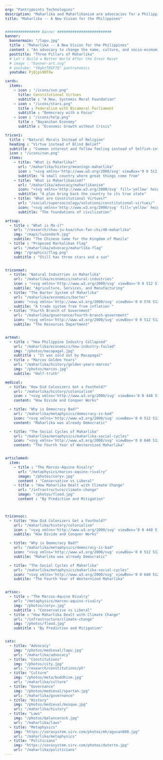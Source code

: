 ```yaml
---
org: "Pantrypoints Technologies"
description: "Maharlika and Maharlikanism are advocacies for a Philippines that is free from colonial policy mistakes inherited from the Arabs, Spanish, and Americans"
title: "Maharlika -- A New Vision for the Philippines"


################ Banner #########################
banner:
  bannermain: "/lapu.jpg"
  title : "Maharlika -- A New Vision for the Philippines"
  content : "An advocacy to change the name, culture, and socio-economics of the Philippines into Maharlika"
  posttitle: "Three Pillars of Maharlika"  
  # Let's Build a Better World After the Great Reset
  # image : "banner-art.svg"
  # youtube: "Y8gkzT8SF7Q" pantrynomics
  youtube: PjQjps9DTXw

cards:
  items:
    - icon : "/icons/sun.png"
      title: Constitutional Virtues
      subtitle : "A New, Systemic Moral Foundation"
    - icon : "/icons/stars.png"
      title : Federalism with Bicameral Parliament
      subtitle : "Democracy with a Focus"
    - icon : "/icons/help.png"
      title : "Bayanihan Economy"
      subtitle : "Economic Growth without Crisis"

tricon1:
  title : "Natural Morals Instead of Religion"
  heading : "Virtue instead of Blind Belief"
  subtitle : "Common interest and fellow feeling instead of Selfish-interest and ego"
  icon : "/icons/sun.png"
  items:  
    - title: "What is Maharlika?"
      url: "/maharlika/history/meanings-maharlika"
      icon : "<svg xmlns='http://www.w3.org/2000/svg' viewBox='0 0 512 512' fill='yellow' height='80px'><!-- Font Awesome Free 5.15.1 by @fontawesome - https://fontawesome.com License - https://fontawesome.com/license/free (Icons: CC BY 4.0, Fonts: SIL OFL 1.1, Code: MIT License) --><path d='M256 160c-52.9 0-96 43.1-96 96s43.1 96 96 96 96-43.1 96-96-43.1-96-96-96zm246.4 80.5l-94.7-47.3 33.5-100.4c4.5-13.6-8.4-26.5-21.9-21.9l-100.4 33.5-47.4-94.8c-6.4-12.8-24.6-12.8-31 0l-47.3 94.7L92.7 70.8c-13.6-4.5-26.5 8.4-21.9 21.9l33.5 100.4-94.7 47.4c-12.8 6.4-12.8 24.6 0 31l94.7 47.3-33.5 100.5c-4.5 13.6 8.4 26.5 21.9 21.9l100.4-33.5 47.3 94.7c6.4 12.8 24.6 12.8 31 0l47.3-94.7 100.4 33.5c13.6 4.5 26.5-8.4 21.9-21.9l-33.5-100.4 94.7-47.3c13-6.5 13-24.7.2-31.1zm-155.9 106c-49.9 49.9-131.1 49.9-181 0-49.9-49.9-49.9-131.1 0-181 49.9-49.9 131.1-49.9 181 0 49.9 49.9 49.9 131.1 0 181z'/></svg>"
      subtitle: "A small country where great things come from"
    - title: "What is Maharlikanism?"
      url: "/maharlika/advocacy/maharlikanism"
      icon: "<svg xmlns='http://www.w3.org/2000/svg' fill='yellow' height='80' viewBox='0 0 352 512'><!-- Font Awesome Free 5.15.1 by @fontawesome - https://fontawesome.com License - https://fontawesome.com/license/free (Icons: CC BY 4.0, Fonts: SIL OFL 1.1, Code: MIT License) --><path d='M96.06 454.35c.01 6.29 1.87 12.45 5.36 17.69l17.09 25.69a31.99 31.99 0 0 0 26.64 14.28h61.71a31.99 31.99 0 0 0 26.64-14.28l17.09-25.69a31.989 31.989 0 0 0 5.36-17.69l.04-38.35H96.01l.05 38.35zM0 176c0 44.37 16.45 84.85 43.56 115.78 16.52 18.85 42.36 58.23 52.21 91.45.04.26.07.52.11.78h160.24c.04-.26.07-.51.11-.78 9.85-33.22 35.69-72.6 52.21-91.45C335.55 260.85 352 220.37 352 176 352 78.61 272.91-.3 175.45 0 73.44.31 0 82.97 0 176zm176-80c-44.11 0-80 35.89-80 80 0 8.84-7.16 16-16 16s-16-7.16-16-16c0-61.76 50.24-112 112-112 8.84 0 16 7.16 16 16s-7.16 16-16 16z'/></svg>"
      subtitle: "A plan bring back the country to its true state"
    - title: "What are Constitutional Virtues?"
      url: "/social/supersociology/solutions/constitutional-virtues/"
      icon: "<svg xmlns='http://www.w3.org/2000/svg' fill='yellow' height='80' viewBox='0 0 512 512'><!-- Font Awesome Free 5.15.1 by @fontawesome - https://fontawesome.com License - https://fontawesome.com/license/free (Icons: CC BY 4.0, Fonts: SIL OFL 1.1, Code: MIT License) --><path d='M462.3 62.6C407.5 15.9 326 24.3 275.7 76.2L256 96.5l-19.7-20.3C186.1 24.3 104.5 15.9 49.7 62.6c-62.8 53.6-66.1 149.8-9.9 207.9l193.5 199.8c12.5 12.9 32.8 12.9 45.3 0l193.5-199.8c56.3-58.1 53-154.3-9.8-207.9z'/></svg>"
      subtitle: "The foundations of civilization"

artsup:
  - title : "What is Ma-i?"
    url: "/research/chau-ju-kua/chun-fan-chi/40-maharlika" 
    img: "/maps/luzondark.jpg"
    subtile: "The Chinese name for the Kingdom of Manila"
  - title : "Proposed Marhalikan Flag"
    url: "/maharlika/advocacy/maharlika-flag"
    img: "/graphics/flag.png"
    subtitle : "Still has three stars and a sun"  


triconmat:
  - title: "Natural Industries in Maharlika"
    url: "/maharlika/economics/natural-industries"
    icon : "<svg xmlns='http://www.w3.org/2000/svg' viewBox='0 0 512 512' height='80px' fill='yellow'><!-- Font Awesome Free 5.15.1 by @fontawesome - https://fontawesome.com License - https://fontawesome.com/license/free (Icons: CC BY 4.0, Fonts: SIL OFL 1.1, Code: MIT License) --><path d='M192 208c0-17.67-14.33-32-32-32h-16c-35.35 0-64 28.65-64 64v48c0 35.35 28.65 64 64 64h16c17.67 0 32-14.33 32-32V208zm176 144c35.35 0 64-28.65 64-64v-48c0-35.35-28.65-64-64-64h-16c-17.67 0-32 14.33-32 32v112c0 17.67 14.33 32 32 32h16zM256 0C113.18 0 4.58 118.83 0 256v16c0 8.84 7.16 16 16 16h16c8.84 0 16-7.16 16-16v-16c0-114.69 93.31-208 208-208s208 93.31 208 208h-.12c.08 2.43.12 165.72.12 165.72 0 23.35-18.93 42.28-42.28 42.28H320c0-26.51-21.49-48-48-48h-32c-26.51 0-48 21.49-48 48s21.49 48 48 48h181.72c49.86 0 90.28-40.42 90.28-90.28V256C507.42 118.83 398.82 0 256 0z'/></svg>"
    subtile: "Agriculture, Services, and Manufacturing"
  - title: "The Barter System of Maharlika"
    url: "/maharlika/economics/barter"
    icon: "<svg xmlns='http://www.w3.org/2000/svg' viewBox='0 0 576 512' fill='yellow' height='80px'><!-- Font Awesome Free 5.15.1 by @fontawesome - https://fontawesome.com License - https://fontawesome.com/license/free (Icons: CC BY 4.0, Fonts: SIL OFL 1.1, Code: MIT License) --><path d='M96,128A64,64,0,1,0,32,64,64,64,0,0,0,96,128Zm0,176.08a44.11,44.11,0,0,1,13.64-32L181.77,204c1.65-1.55,3.77-2.31,5.61-3.57A63.91,63.91,0,0,0,128,160H64A64,64,0,0,0,0,224v96a32,32,0,0,0,32,32V480a32,32,0,0,0,32,32h64a32,32,0,0,0,32-32V383.61l-50.36-47.53A44.08,44.08,0,0,1,96,304.08ZM480,128a64,64,0,1,0-64-64A64,64,0,0,0,480,128Zm32,32H448a63.91,63.91,0,0,0-59.38,40.42c1.84,1.27,4,2,5.62,3.59l72.12,68.06a44.37,44.37,0,0,1,0,64L416,383.62V480a32,32,0,0,0,32,32h64a32,32,0,0,0,32-32V352a32,32,0,0,0,32-32V224A64,64,0,0,0,512,160ZM444.4,295.34l-72.12-68.06A12,12,0,0,0,352,236v36H224V236a12,12,0,0,0-20.28-8.73L131.6,295.34a12.4,12.4,0,0,0,0,17.47l72.12,68.07A12,12,0,0,0,224,372.14V336H352v36.14a12,12,0,0,0,20.28,8.74l72.12-68.07A12.4,12.4,0,0,0,444.4,295.34Z'/></svg>"
    subtile: "A trade system free from inflation "
  - title: "Fourth Branch of Government"
    url: "/maharlika/governance/fourth-branch-government"
    icon: "<svg xmlns='http://www.w3.org/2000/svg' viewBox='0 0 512 512' fill='yellow' height='80px'><!-- Font Awesome Free 5.15.1 by @fontawesome - https://fontawesome.com License - https://fontawesome.com/license/free (Icons: CC BY 4.0, Fonts: SIL OFL 1.1, Code: MIT License) --><path d='M504.971 199.362l-22.627-22.627c-9.373-9.373-24.569-9.373-33.941 0l-5.657 5.657L329.608 69.255l5.657-5.657c9.373-9.373 9.373-24.569 0-33.941L312.638 7.029c-9.373-9.373-24.569-9.373-33.941 0L154.246 131.48c-9.373 9.373-9.373 24.569 0 33.941l22.627 22.627c9.373 9.373 24.569 9.373 33.941 0l5.657-5.657 39.598 39.598-81.04 81.04-5.657-5.657c-12.497-12.497-32.758-12.497-45.255 0L9.373 412.118c-12.497 12.497-12.497 32.758 0 45.255l45.255 45.255c12.497 12.497 32.758 12.497 45.255 0l114.745-114.745c12.497-12.497 12.497-32.758 0-45.255l-5.657-5.657 81.04-81.04 39.598 39.598-5.657 5.657c-9.373 9.373-9.373 24.569 0 33.941l22.627 22.627c9.373 9.373 24.569 9.373 33.941 0l124.451-124.451c9.372-9.372 9.372-24.568 0-33.941z'/></svg>"
    subtile: "The Resources Department"


artmat:
  - title : "How Philippine Industry Collapsed"
    url: "/maharlika/economics/how-industry-failed" 
    img: "/photos/macapagal.jpg"
    subtitle : "It was sold out by Macapagal"
  - title : "Marcos Golden Years"
    url: "/maharlika/history/golden-years-marcos"
    img: "/photos/marcos.jpg"
    subtile: "Half-truth"

medical:
  - title: "How Did Colonizers Get a Foothold?"
    url: "/maharlika/history/colonialism"
    icon : "<svg xmlns='http://www.w3.org/2000/svg' viewBox='0 0 448 512' fill='yellow' height='80px'><!-- Font Awesome Free 5.15.1 by @fontawesome - https://fontawesome.com License - https://fontawesome.com/license/free (Icons: CC BY 4.0, Fonts: SIL OFL 1.1, Code: MIT License) --><path d='M400 448H48a16 16 0 0 0-16 16v32a16 16 0 0 0 16 16h352a16 16 0 0 0 16-16v-32a16 16 0 0 0-16-16zm16-288H256v-48h40a8 8 0 0 0 8-8V56a8 8 0 0 0-8-8h-40V8a8 8 0 0 0-8-8h-48a8 8 0 0 0-8 8v40h-40a8 8 0 0 0-8 8v48a8 8 0 0 0 8 8h40v48H32a32 32 0 0 0-30.52 41.54L74.56 416h298.88l73.08-214.46A32 32 0 0 0 416 160z'/></svg>"
    content: "How Divide and Conquer Works"

  - title: "Why is Democracy Bad?"
    url: "/maharlika/metaphysics/democracy-is-bad"
    icon: "<svg xmlns='http://www.w3.org/2000/svg' viewBox='0 0 512 512' fill='yellow' height='80px'><!-- Font Awesome Free 5.15.1 by @fontawesome - https://fontawesome.com License - https://fontawesome.com/license/free (Icons: CC BY 4.0, Fonts: SIL OFL 1.1, Code: MIT License) --><path d='M288 167.2v-28.1c-28.2-36.3-47.1-79.3-54.1-125.2-2.1-13.5-19-18.8-27.8-8.3-21.1 24.9-37.7 54.1-48.9 86.5 34.2 38.3 80 64.6 130.8 75.1zM400 64c-44.2 0-80 35.9-80 80.1v59.4C215.6 197.3 127 133 87 41.8c-5.5-12.5-23.2-13.2-29-.9C41.4 76 32 115.2 32 156.6c0 70.8 34.1 136.9 85.1 185.9 13.2 12.7 26.1 23.2 38.9 32.8l-143.9 36C1.4 414-3.4 426.4 2.6 435.7 20 462.6 63 508.2 155.8 512c8 .3 16-2.6 22.1-7.9l65.2-56.1H320c88.4 0 160-71.5 160-159.9V128l32-64H400zm0 96.1c-8.8 0-16-7.2-16-16s7.2-16 16-16 16 7.2 16 16-7.2 16-16 16z'/></svg>"
    content: "Maharlika was already Democratic"

  - title: "The Social Cycles of Maharlika"
    url: "/maharlika/metaphysics/maharlika-social-cycles"
    icon: "<svg xmlns='http://www.w3.org/2000/svg' viewBox='0 0 640 512' fill='yellow' height='80px'><!-- Font Awesome Free 5.15.1 by @fontawesome - https://fontawesome.com License - https://fontawesome.com/license/free (Icons: CC BY 4.0, Fonts: SIL OFL 1.1, Code: MIT License) --><path d='M476 480H324a36 36 0 0 1-36-36V96h-96v156a36 36 0 0 1-36 36H16a16 16 0 0 1-16-16v-32a16 16 0 0 1 16-16h112V68a36 36 0 0 1 36-36h152a36 36 0 0 1 36 36v348h96V260a36 36 0 0 1 36-36h140a16 16 0 0 1 16 16v32a16 16 0 0 1-16 16H512v156a36 36 0 0 1-36 36z'/></svg>"
    content: "The Fourth Year of Westernized Maharlika"


articlemed:
  item:
    - title : "The Marcos-Aquino Rivalry"
      url: "/metaphysics/marcos-aquino-rivalry"
      image: "/photos/coryv.jpg"
      content : "Conservative vs Liberal"
    - title : "How Maharlika Dealt with Climate Change"
      url: "/infrastructure/climate-change" 
      image: "/photos/flood.jpg"
      content : "By Prediction and Mitigation"  



triconsoc:
  - title: "How Did Colonizers Get a Foothold?"
    url: "/maharlika/history/colonialism"
    icon : "<svg xmlns='http://www.w3.org/2000/svg' viewBox='0 0 448 512' fill='yellow' height='80px'><!-- Font Awesome Free 5.15.1 by @fontawesome - https://fontawesome.com License - https://fontawesome.com/license/free (Icons: CC BY 4.0, Fonts: SIL OFL 1.1, Code: MIT License) --><path d='M400 448H48a16 16 0 0 0-16 16v32a16 16 0 0 0 16 16h352a16 16 0 0 0 16-16v-32a16 16 0 0 0-16-16zm16-288H256v-48h40a8 8 0 0 0 8-8V56a8 8 0 0 0-8-8h-40V8a8 8 0 0 0-8-8h-48a8 8 0 0 0-8 8v40h-40a8 8 0 0 0-8 8v48a8 8 0 0 0 8 8h40v48H32a32 32 0 0 0-30.52 41.54L74.56 416h298.88l73.08-214.46A32 32 0 0 0 416 160z'/></svg>"
    subtile: "How Divide and Conquer Works"

  - title: "Why is Democracy Bad?"
    url: "/maharlika/metaphysics/democracy-is-bad"
    icon: "<svg xmlns='http://www.w3.org/2000/svg' viewBox='0 0 512 512' fill='yellow' height='80px'><!-- Font Awesome Free 5.15.1 by @fontawesome - https://fontawesome.com License - https://fontawesome.com/license/free (Icons: CC BY 4.0, Fonts: SIL OFL 1.1, Code: MIT License) --><path d='M288 167.2v-28.1c-28.2-36.3-47.1-79.3-54.1-125.2-2.1-13.5-19-18.8-27.8-8.3-21.1 24.9-37.7 54.1-48.9 86.5 34.2 38.3 80 64.6 130.8 75.1zM400 64c-44.2 0-80 35.9-80 80.1v59.4C215.6 197.3 127 133 87 41.8c-5.5-12.5-23.2-13.2-29-.9C41.4 76 32 115.2 32 156.6c0 70.8 34.1 136.9 85.1 185.9 13.2 12.7 26.1 23.2 38.9 32.8l-143.9 36C1.4 414-3.4 426.4 2.6 435.7 20 462.6 63 508.2 155.8 512c8 .3 16-2.6 22.1-7.9l65.2-56.1H320c88.4 0 160-71.5 160-159.9V128l32-64H400zm0 96.1c-8.8 0-16-7.2-16-16s7.2-16 16-16 16 7.2 16 16-7.2 16-16 16z'/></svg>"
    subtile: "Maharlika was already Democratic"

  - title: "The Social Cycles of Maharlika"
    url: "/maharlika/metaphysics/maharlika-social-cycles"
    icon: "<svg xmlns='http://www.w3.org/2000/svg' viewBox='0 0 640 512' fill='yellow' height='80px'><!-- Font Awesome Free 5.15.1 by @fontawesome - https://fontawesome.com License - https://fontawesome.com/license/free (Icons: CC BY 4.0, Fonts: SIL OFL 1.1, Code: MIT License) --><path d='M476 480H324a36 36 0 0 1-36-36V96h-96v156a36 36 0 0 1-36 36H16a16 16 0 0 1-16-16v-32a16 16 0 0 1 16-16h112V68a36 36 0 0 1 36-36h152a36 36 0 0 1 36 36v348h96V260a36 36 0 0 1 36-36h140a16 16 0 0 1 16 16v32a16 16 0 0 1-16 16H512v156a36 36 0 0 1-36 36z'/></svg>"
    subtile: "The Fourth Year of Westernized Maharlika"


artsoc:
  - title : "The Marcos-Aquino Rivalry"
    url: "/metaphysics/marcos-aquino-rivalry"
    img: "/photos/coryv.jpg"
    subtitle : "Conservative vs Liberal"
  - title : "How Maharlika Dealt with Climate Change"
    url: "/infrastructure/climate-change" 
    img: "/photos/flood.jpg"
    subtitle : "By Prediction and Mitigation"  


cats:
  - title: "Advocacy"
    img: "/photos/medieval/lapu.jpg"
    url: "/maharlika/advocacy"   
  - title: "Constitutions"
    img: "/photos/city.jpg"
    url: "/research/constitutions/ph"
  - title: "Culture"    
    img: "/photos/meta/buddhism.jpg"
    url: "/maharlika/culture"    
  - title: "Governance"
    img: "/photos/medieval/spartan.jpg"
    url: "/maharlika/governance"        
  - title: "History"
    img: "/photos/medieval/mosque.jpg"      
    url: "/maharlika/history"    
  - title: "Laws"
    img: "/photos/balancerock.jpg"      
    url: "/maharlika/laws"        
  - title: "Metaphysics"
    img: "https://sorasystem.sirv.com/photos/mh/agusan800.jpg"      
    url: "/maharlika/metaphysics"
  - title: "Politicians"
    img: "https://sorasystem.sirv.com/photos/duterte.jpg"      
    url: "/maharlika/politicians"        
---
```

